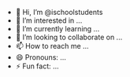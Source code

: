 - 👋 Hi, I’m @ischoolstudents
- 👀 I’m interested in ...
- 🌱 I’m currently learning ...
- 💞️ I’m looking to collaborate on ...
- 📫 How to reach me ...
- 😄 Pronouns: ...
- ⚡ Fun fact: ...

<!---
ischoolstudents/ischoolstudents is a ✨ special ✨ repository because its `README.md` (this file) appears on your GitHub profile.
You can click the Preview link to take a look at your changes.
--->
